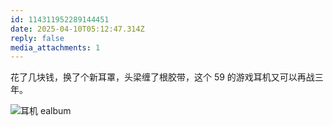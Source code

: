 ```yaml
---
id: 114311952289144451
date: 2025-04-10T05:12:47.314Z
reply: false
media_attachments: 1
---
```


花了几块钱，换了个新耳罩，头梁缠了根胶带，这个 59 的游戏耳机又可以再战三年。

![耳机 ealbum](https://files.e5n.cc/media_attachments/files/114/311/946/253/110/284/original/94c79c9ee29265a8.jpg)
